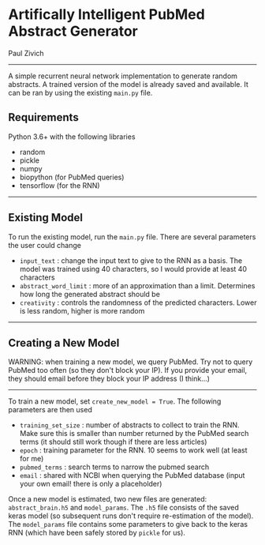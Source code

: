 # Artifically Intelligent PubMed Abstract Generator

Paul Zivich

--------------------------------------

A simple recurrent neural network implementation to generate random abstracts. A trained version of the model is 
already saved and available. It can be ran by using the existing `main.py` file.

## Requirements

Python 3.6+ with the following libraries
- random
- pickle
- numpy
- biopython (for PubMed queries)
- tensorflow (for the RNN)

--------------------------------------

## Existing Model

To run the existing model, run the `main.py` file. There are several parameters the user could change
- `input_text` : change the input text to give to the RNN as a basis. The model was trained using 40 characters, so I 
  would provide at least 40 characters
- `abstract_word_limit` : more of an approximation than a limit. Determines how long the generated abstract should be
- `creativity` : controls the randomness of the predicted characters. Lower is less random, higher is more random

--------------------------------------

## Creating a New Model

WARNING: when training a new model, we query PubMed. Try not to query PubMed too often (so they don't block your IP).
If you provide your email, they should email before they block your IP address (I think...)

--------------------------------------

To train a new model, set `create_new_model = True`. The following parameters are then used
- `training_set_size` : number of abstracts to collect to train the RNN. Make sure this is smaller than number returned 
  by the PubMed search terms (it should still work though if there are less articles)
- `epoch` : training parameter for the RNN. 10 seems to work well (at least for me)
- `pubmed_terms` : search terms to narrow the pubmed search
- `email` : shared with NCBI when querying the PubMed database (input your own email! there is only a placeholder)

Once a new model is estimated, two new files are generated: `abstract_brain.h5` and `model_params`. The `.h5` file
consists of the saved keras model (so subsequent runs don't require re-estimation of the model). The `model_params`
file contains some parameters to give back to the keras RNN (which have been safely stored by `pickle` for us).
